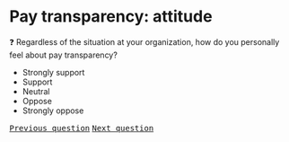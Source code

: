 # Pay transparency: attitude

:question: Regardless of the situation at your organization, how do you personally feel about pay transparency?

- Strongly support
- Support
- Neutral
- Oppose
- Strongly oppose

<kbd>[Previous question](./F_5_transparency_unofficial.md)</kbd>
<kbd>[Next question](./F_7_organization_location.md)</kbd>